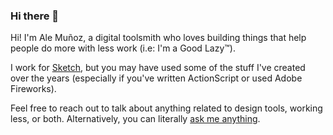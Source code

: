 ### Hi there 👋

Hi! I'm Ale Muñoz, a digital toolsmith who loves building things that help people do more with less work (i.e: I'm a Good Lazy™).

I work for [Sketch](https://sketch.com), but you may have used some of the stuff I've created over the years (especially if you've written ActionScript or used Adobe Fireworks).

Feel free to reach out to talk about anything related to design tools, working less, or both. Alternatively, you can literally [ask me anything](https://github.com/bomberstudios/ama).
